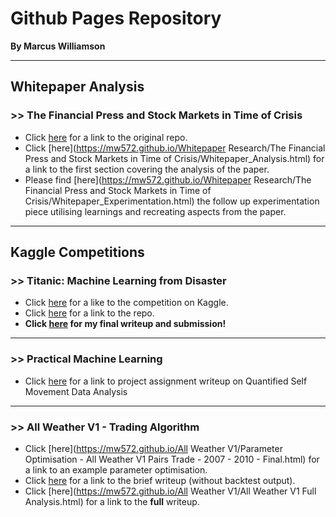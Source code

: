 # Github Pages Repository

**By Marcus Williamson**

---

## Whitepaper Analysis

### >> The Financial Press and Stock Markets in Time of Crisis
* Click [here](https://github.com/mw572/financial-markets/tree/master/Whitepaper%20Research/The%20financial%20press%20and%20stock%20markets%20in%20times%20of%20crisis) for a link to the original repo.
* Click [here](https://mw572.github.io/Whitepaper Research/The Financial Press and Stock Markets in Time of Crisis/Whitepaper_Analysis.html) for a link to the first section covering the analysis of the paper. 
* Please find [here](https://mw572.github.io/Whitepaper Research/The Financial Press and Stock Markets in Time of Crisis/Whitepaper_Experimentation.html) the follow up experimentation piece utilising learnings and recreating aspects from the paper.

---

## Kaggle Competitions

### >> Titanic: Machine Learning from Disaster
* Click [here](https://www.kaggle.com/c/titanic) for a like to the competition on Kaggle.
* Click [here](https://github.com/mw572/Kaggle/tree/master/Titanic%20Survival%20Model) for a link to the repo.
* **Click [here](http://mw572.github.io/Kaggle/Titanic_Writeup.html) for my final writeup and submission!**

---

### >> Practical Machine Learning 
* Click [here](https://mw572.github.io/PracticalMachineLearning/index.html) for a link to project assignment writeup on Quantified Self Movement Data Analysis

---

### >> All Weather V1 - Trading Algorithm 
* Click [here](https://mw572.github.io/All Weather V1/Parameter Optimisation - All Weather V1 Pairs Trade - 2007 - 2010 - Final.html) for a link to an example parameter optimisation.
* Click [here](https://github.com/mw572/mw572.github.io/blob/master/All%20Weather%20V1/All%20Weather%20V1%20Brief%20Analysis/All%20Weather%20V1%20Brief%20Analysis.md) for a link to the brief writeup (without backtest output).
* Click [here](https://mw572.github.io/All Weather V1/All Weather V1 Full Analysis.html) for a link to the **full** writeup.


